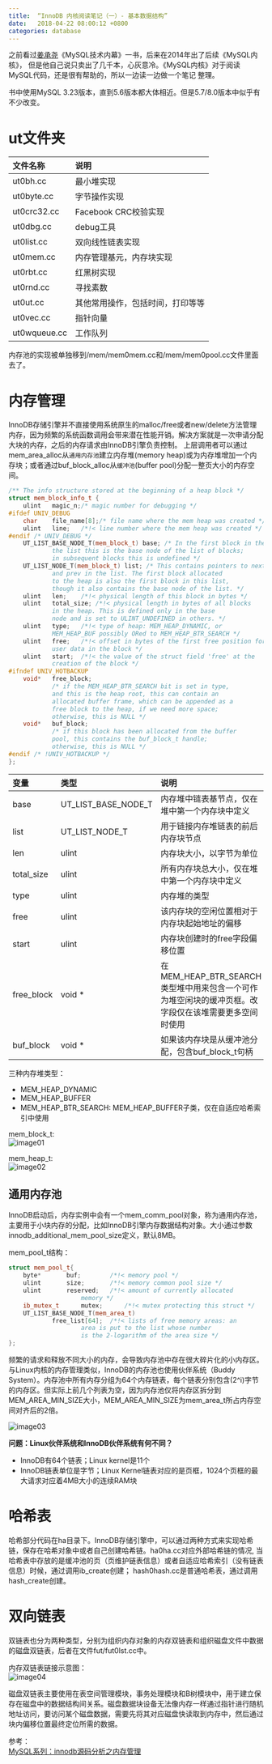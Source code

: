 ```yaml
---
title:  “InnoDB 内核阅读笔记（一）- 基本数据结构”
date:   2018-04-22 08:00:12 +0800
categories: database
---
```


之前看过[姜承尧](https://weibo.com/insidemysql)《MySQL技术内幕》一书，后来在2014年出了后续《MySQL内核》，
但是他自己说只卖出了几千本，心灰意冷。《MySQL内核》对于阅读MySQL代码，还是很有帮助的，所以一边读一边做一个笔记
整理。

书中使用MySQL 3.23版本，直到5.6版本都大体相近。但是5.7/8.0版本中似乎有不少改变。


# **ut文件夹**

文件名称 |  说明
:----|:----
ut0bh.cc | 最小堆实现
ut0byte.cc | 字节操作实现
ut0crc32.cc | Facebook CRC校验实现
ut0dbg.cc | debug工具
ut0list.cc | 双向线性链表实现
ut0mem.cc | 内存管理基元，内存块实现
ut0rbt.cc | 红黑树实现
ut0rnd.cc | 寻找素数
ut0ut.cc | 其他常用操作，包括时间，打印等等
ut0vec.cc | 指针向量
ut0wqueue.cc | 工作队列

内存池的实现被单独移到/mem/mem0mem.cc和/mem/mem0pool.cc文件里面去了。

# **内存管理**

InnoDB存储引擎并不直接使用系统原生的malloc/free或者new/delete方法管理内存，因为频繁的系统函数调用会带来潜在性能开销。解决方案就是一次申请分配大块的内存，之后的内存请求由InnoDB引擎负责控制。 上层调用者可以通过mem_area_alloc从`通用内存池`建立内存堆(memory heap)或为内存堆增加一个内存块；或者通过buf_block_alloc从`缓冲池`(buffer pool)分配一整页大小的内存空间。

```cpp
/** The info structure stored at the beginning of a heap block */
struct mem_block_info_t {
	ulint	magic_n;/* magic number for debugging */
#ifdef UNIV_DEBUG
	char	file_name[8];/* file name where the mem heap was created */
	ulint	line;	/*!< line number where the mem heap was created */
#endif /* UNIV_DEBUG */
	UT_LIST_BASE_NODE_T(mem_block_t) base; /* In the first block in the
			the list this is the base node of the list of blocks;
			in subsequent blocks this is undefined */
	UT_LIST_NODE_T(mem_block_t) list; /* This contains pointers to next
			and prev in the list. The first block allocated
			to the heap is also the first block in this list,
			though it also contains the base node of the list. */
	ulint	len;	/*!< physical length of this block in bytes */
	ulint	total_size; /*!< physical length in bytes of all blocks
			in the heap. This is defined only in the base
			node and is set to ULINT_UNDEFINED in others. */
	ulint	type;	/*!< type of heap: MEM_HEAP_DYNAMIC, or
			MEM_HEAP_BUF possibly ORed to MEM_HEAP_BTR_SEARCH */
	ulint	free;	/*!< offset in bytes of the first free position for
			user data in the block */
	ulint	start;	/*!< the value of the struct field 'free' at the
			creation of the block */
#ifndef UNIV_HOTBACKUP
	void*	free_block;
			/* if the MEM_HEAP_BTR_SEARCH bit is set in type,
			and this is the heap root, this can contain an
			allocated buffer frame, which can be appended as a
			free block to the heap, if we need more space;
			otherwise, this is NULL */
	void*	buf_block;
			/* if this block has been allocated from the buffer
			pool, this contains the buf_block_t handle;
			otherwise, this is NULL */
#endif /* !UNIV_HOTBACKUP */
};
```

变量 | 类型 |  说明
:----|:----|:----
base | UT_LIST_BASE_NODE_T | 内存堆中链表基节点，仅在堆中第一个内存块中定义
list | UT_LIST_NODE_T | 用于链接内存堆链表的前后内存块节点
len | ulint | 内存块大小，以字节为单位
total_size | ulint | 所有内存块总大小，仅在堆中第一个内存块中定义
type | ulint | 内存堆的类型
free | ulint | 该内存块的空闲位置相对于内存块起始地址的偏移
start | ulint | 内存块创建时的free字段偏移位置
free_block | void * | 在MEM_HEAP_BTR_SEARCH类型堆中用来包含一个可作为堆空闲块的缓冲页框。改字段仅在该堆需要更多空间时使用
buf_block | void * | 如果该内存块是从缓冲池分配，包含buf_block_t句柄

三种内存堆类型：
- MEM_HEAP_DYNAMIC
- MEM_HEAP_BUFFER
- MEM_HEAP_BTR_SEARCH: MEM_HEAP_BUFFER子类，仅在自适应哈希索引中使用

mem_block_t:  
![image01]({{site.baseurl}}/image/20180422/mem_block.jpeg)

mem_heap_t:  
![image02]({{site.baseurl}}/image/20180422/mem_heap.jpeg)

## 通用内存池

InnoDB启动后，内存实例中会有一个mem_comm_pool对象，称为通用内存池，主要用于小块内存的分配，比如InnoDB引擎内存数据结构对象。大小通过参数innodb_additional_mem_pool_size定义，默认8MB。

mem_pool_t结构：
```cpp
struct mem_pool_t{
	byte*		buf;		/*!< memory pool */
	ulint		size;		/*!< memory common pool size */
	ulint		reserved;	/*!< amount of currently allocated
					memory */
	ib_mutex_t		mutex;		/*!< mutex protecting this struct */
	UT_LIST_BASE_NODE_T(mem_area_t)
			free_list[64];	/*!< lists of free memory areas: an
					area is put to the list whose number
					is the 2-logarithm of the area size */
};
```

频繁的请求和释放不同大小的内存，会导致内存池中存在很大碎片化的小内存区。与Linux内核的内存管理类似，InnoDB的内存池也使用伙伴系统（Buddy System）。内存池中所有内存分组为64个内存链表，每个链表分别包含(2^i)字节的内存区。但实际上前几个列表为空，因为内存池仅将内存区拆分到MEM_AREA_MIN_SIZE大小，MEM_AREA_MIN_SIZE为mem_area_t所占内存空间对齐后的2倍。

![image03]({{site.baseurl}}/image/20180422/buddy.png)

**问题：Linux伙伴系统和InnoDB伙伴系统有何不同？**
- InnoDB有64个链表；Linux kernel是11个
- InnoDB链表单位是字节；Linux Kernel链表对应的是页框，1024个页框的最大请求对应着4MB大小的连续RAM块


# **哈希表**

哈希部分代码在ha目录下。InnoDB存储引擎中，可以通过两种方式来实现哈希链，保存在哈希对象中或者自己创建哈希链。ha0ha.cc对应外部哈希链的情况, 当哈希表中存放的是缓冲池的页（页维护链表信息）或者自适应哈希索引（没有链表信息）时候，通过调用ib_create创建；
hash0hash.cc是普通哈希表，通过调用hash_create创建。

# **双向链表**

双链表也分为两种类型，分别为组织内存对象的内存双链表和组织磁盘文件中数据的磁盘双链表，后者在文件fut/fut0lst.cc中。

内存双链表链接示意图：  
![image04]({{site.baseurl}}/image/20180422/list.png)

磁盘双链表主要使用在表空间管理模块，事务处理模块和B树模块中，用于建立保存在磁盘中的数据结构间关系。磁盘数据块设备无法像内存一样通过指针进行随机地址访问，要访问某个磁盘数据，需要先将其对应磁盘快读取到内存中，然后通过块内偏移位置最终定位所需的数据。

参考：  
[MySQL系列：innodb源码分析之内存管理](https://blog.csdn.net/yuanrxdu/article/details/40985363)